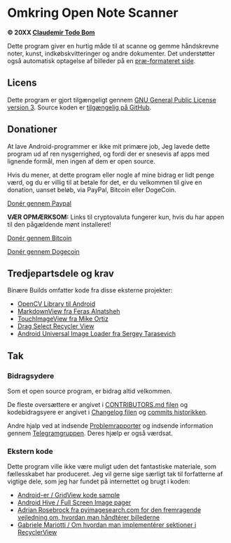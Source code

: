 Omkring Open Note Scanner
=======================

**© 20XX [Claudemir Todo Bom](http://todobom.com)**

Dette program giver en hurtig måde til at scanne og gemme håndskrevne noter, kunst, indkøbskvitteringer og andre dokumenter. Det understøtter også automatisk optagelse af billeder på en [præ-formateret side](https://github.com/ctodobom/OpenNoteScanner/raw/master/Page%20Templates/A4%20with%202%20pages.pdf).


Licens
-------

Dette program er gjort tilgængeligt gennem [GNU General Public License version 3](http://www.gnu.org/licenses/gpl.txt). Source koden er [tilgængelig på GitHub](http://github.com/ctodobom/OpenNoteScanner).

Donationer
---------

At lave Android-programmer er ikke mit primære job, Jeg lavede dette program ud af ren nysgerrighed, og fordi der er snesevis af apps med lignende formål, men ingen af dem er open source.

Hvis du mener, at dette program eller nogle af mine bidrag er lidt penge værd, og du er villig til at betale for det, er du velkommen til give en donation, uanset beløb, via PayPal, Bitcoin eller DogeCoin.

[Donér gennem Paypal](https://www.paypal.com/cgi-bin/webscr?cmd=_s-xclick&hosted_button_id=X6XHVCPMRQEL4)

**VÆR OPMÆRKSOM:** Links til cryptovaluta fungerer kun, hvis du har appen til den pågældende mønt installeret!

[Donér gennem Bitcoin](bitcoin:1H5tqKZoWdqkR54PGe9w67EzBnLXHBFmt9)

[Donér gennem Dogecoin](dogecoin:DFBaP724XR3rfs9wFahBd353yFkgkqatvd)


Tredjepartsdele og krav
----------------------------------

Binære Builds omfatter kode fra disse eksterne projekter:

* [OpenCV Library til Android](http://www.opencv.org)
* [MarkdownView fra Feras Alnatsheh](https://github.com/falnatsheh/MarkdownView)
* [TouchImageView fra Mike Ortiz](https://github.com/MikeOrtiz/TouchImageView)
* [Drag Select Recycler View](https://github.com/afollestad/drag-select-recyclerview)
* [Android Universal Image Loader fra Sergey Tarasevich](https://github.com/nostra13/Android-Universal-Image-Loader)

Tak
------

### Bidragsydere

Som et open source program, er bidrag altid velkommen.

De fleste oversættere er angivet i [CONTRIBUTORS.md filen](https://github.com/ctodobom/OpenNoteScanner/blob/master/CONTRIBUTORS.md) og kodebidragsyere er angivet i [Changelog filen](https://github.com/ctodobom/OpenNoteScanner/blob/master/CHANGELOG.md) og [commits historikken](https://github.com/ctodobom/OpenNoteScanner/commits).

Andre hjalp ved at indsende [Problemrapporter](https://github.com/ctodobom/OpenNoteScanner/issues) og indsende information gennem [Telegramgruppen](https://t.me/OpenNoteScanner). Deres hjælp er også værdsat.

### Ekstern kode

Dette program ville ikke være muligt uden det fantastiske materiale, som fællesskabet har produceret. Jeg vil gerne sige særligt tak til forfatterne af vigtige dele, som jeg har fundet på internettet og brugt i koden:

* [Android-er / GridView kode sample](http://android-er.blogspot.com.br/2012/07/gridview-loading-photos-from-sd-card.html)
* [Android Hive / Full Screen Image pager](http://www.androidhive.info/2013/09/android-fullscreen-image-slider-with-swipe-and-pinch-zoom-gestures/)
* [Adrian Rosebrock fra pyimagesearch.com for den fremragende vejledning om, hvordan man håndtérer billederne](http://www.pyimagesearch.com/2014/09/01/build-kick-ass-mobile-document-scanner-just-5-minutes/)
* [Gabriele Mariotti / Om hvordan man implementérer sektioner i RecyclerView](https://gist.github.com/gabrielemariotti/e81e126227f8a4bb339c)
